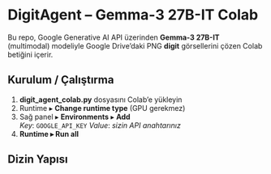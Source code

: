 # DigitAgent – Gemma-3 27B-IT Colab

Bu repo, Google Generative AI API üzerinden **Gemma-3 27B-IT** (multimodal)
modeliyle Google Drive’daki PNG **digit** görsellerini çözen Colab betiğini içerir.

## Kurulum / Çalıştırma

1. **digit_agent_colab.py** dosyasını Colab’e yükleyin  
2. Runtime ▸ **Change runtime type** (GPU gerekmez)  
3. Sağ panel ▸ **Environments** ▸ **Add**  
   *Key*: `GOOGLE_API_KEY`  *Value*: _sizin API anahtarınız_  
4. **Runtime ▸ Run all**

## Dizin Yapısı

